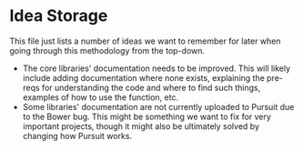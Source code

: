 # Idea Storage

This file just lists a number of ideas we want to remember for later when going through this methodology from the top-down.

- The core libraries' documentation needs to be improved. This will likely include adding documentation where none exists, explaining the pre-reqs for understanding the code and where to find such things, examples of how to use the function, etc.
- Some libraries' documentation are not currently uploaded to Pursuit due to the Bower bug. This might be something we want to fix for very important projects, though it might also be ultimately solved by changing how Pursuit works.
